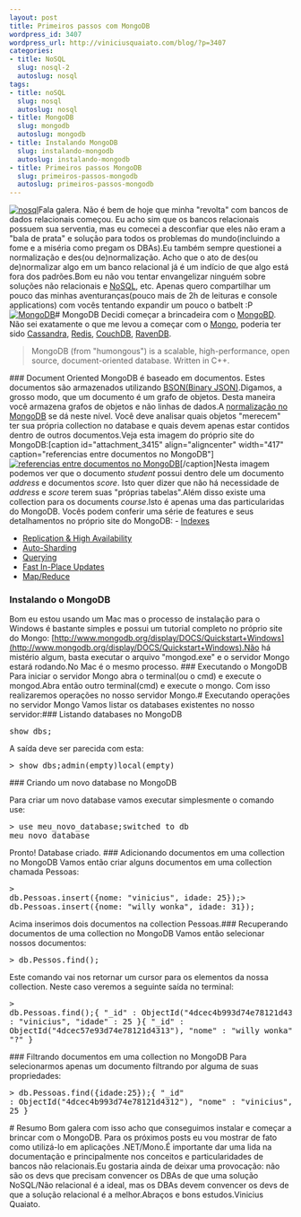 ```yaml
--- 
layout: post
title: Primeiros passos com MongoDB
wordpress_id: 3407
wordpress_url: http://viniciusquaiato.com/blog/?p=3407
categories: 
- title: NoSQL
  slug: nosql-2
  autoslug: nosql
tags: 
- title: noSQL
  slug: nosql
  autoslug: nosql
- title: MongoDB
  slug: mongodb
  autoslug: mongodb
- title: Instalando MongoDB
  slug: instalando-mongodb
  autoslug: instalando-mongodb
- title: Primeiros passos MongoDB
  slug: primeiros-passos-mongodb
  autoslug: primeiros-passos-mongodb
---
```

[![](http://viniciusquaiato.com/blog/wp-content/uploads/2011/05/nosql-300x177.png "nosql")](http://viniciusquaiato.com/blog/wp-content/uploads/2011/05/nosql.png)Fala galera. Não é bem de hoje que minha "revolta" com bancos de dados relacionais começou. Eu acho sim que os bancos relacionais possuem sua serventia, mas eu comecei a desconfiar que eles não eram a "bala de prata" e solução para todos os problemas do mundo(incluindo a fome e a miséria como pregam os DBAs).Eu também sempre questionei a normalização e des(ou de)normalização. Acho que o ato de des(ou de)normalizar algo em um banco relacional já é um indício de que algo está fora dos padrões.Bom eu não vou tentar envangelizar ninguém sobre soluções não relacionais e [NoSQL](http://en.wikipedia.org/wiki/NoSQL), etc. Apenas quero compartilhar um pouco das minhas aventuranças(pouco mais de 2h de leituras e console applications) com vocês tentando expandir um pouco o batbelt :P[![](http://viniciusquaiato.com/blog/wp-content/uploads/2011/05/logo-mongodb1-300x100.png "MongoDB")](http://viniciusquaiato.com/blog/wp-content/uploads/2011/05/logo-mongodb1.png)# MongoDB
Decidi começar a brincadeira com o [MongoBD](http://www.mongodb.org/). Não sei exatamente o que me levou a começar com o [Mongo](http://www.mongodb.org/), poderia ter sido [Cassandra](http://cassandra.apache.org/), [Redis](http://code.google.com/p/redis/), [CouchDB](http://couchdb.apache.org/), [RavenDB](http://ravendb.net/).<blockquote>MongoDB (from "humongous") is a scalable, high-performance, open source, document-oriented database. Written in C++.</blockquote>### Document Oriented
MongoDB é baseado em documentos. Estes documentos são armazenados utilizando [BSON(Binary JSON)](http://bsonspec.org/).Digamos, a grosso modo, que um documento é um grafo de objetos. Desta maneira você armazena grafos de objetos e não linhas de dados.A [normalização no MongoDB](http://www.mongodb.org/display/DOCS/Schema+Design) se dá neste nível. Você deve analisar quais objetos "merecem" ter sua própria collection no database e quais devem apenas estar contidos dentro de outros documentos.Veja esta imagem do próprio site do MongoDB:[caption id="attachment_3415" align="aligncenter" width="417" caption="referencias entre documentos no MongoDB"][![referencias entre documentos no MongoDB](http://viniciusquaiato.com/blog/wp-content/uploads/2011/05/referencias-entre-documentos.png "referencias entre documentos no MongoDB")](http://viniciusquaiato.com/blog/wp-content/uploads/2011/05/referencias-entre-documentos.png)[/caption]Nesta imagem podemos ver que o documento _student_ possui dentro dele um documento _address_ e documentos _score_. Isto quer dizer que não há necessidade de _address_ e _score_ terem suas "próprias tabelas".Além disso existe uma collection para os documents _course_.Isto é apenas uma das particularidas do MongoDB. Vocês podem conferir uma série de features e seus detalhamentos no próprio site do MongoDB: - [Indexes](http://www.mongodb.org/display/DOCS/Indexes)
- [Replication & High Availability](http://www.mongodb.org/display/DOCS/Replication)
- [Auto-Sharding](http://www.mongodb.org/display/DOCS/Sharding)
- [Querying](http://www.mongodb.org/display/DOCS/Querying)
- [Fast In-Place Updates](http://www.mongodb.org/display/DOCS/Updating)
- [Map/Reduce](http://www.mongodb.org/display/DOCS/MapReduce)
### Instalando o MongoDB
Bom eu estou usando um Mac mas o processo de instalação para o Windows é bastante simples e possui um tutorial completo no próprio site do Mongo: [http://www.mongodb.org/display/DOCS/Quickstart+Windows](http://www.mongodb.org/display/DOCS/Quickstart+Windows).Não há mistério algum, basta executar o arquivo "mongod.exe" e o servidor Mongo estará rodando.No Mac é o mesmo processo. ### Executando o MongoDB
Para iniciar o servidor Mongo abra o terminal(ou o cmd) e execute o mongod.Abra então outro terminal(cmd) e execute o mongo. Com isso realizaremos operações no nosso servidor Mongo.# Executando operações no servidor Mongo
Vamos listar os databases existentes no nosso servidor:### Listando databases no MongoDB
<pre lang="bash">show dbs;</pre>A saída deve ser parecida com esta:<pre lang="bash">> show dbs;admin(empty)local(empty)</pre>### Criando um novo database no MongoDB
Para criar um novo database vamos executar simplesmente o comando use:<pre lang="bash">> use meu_novo_database;switched to db meu_novo_database</pre>Pronto! Database criado. ### Adicionando documentos em uma collection no MongoDB
Vamos então criar alguns documentos em uma collection chamada Pessoas:<pre lang="shell">> db.Pessoas.insert({nome: "vinicius", idade: 25});> db.Pessoas.insert({nome: "willy wonka", idade: 31});</pre>Acima inserimos dois documentos na collection Pessoas.### Recuperando documentos de uma collection no MongoDB
Vamos então selecionar nossos documentos:<pre lang="shell">> db.Pessos.find();</pre>Este comando vai nos retornar um cursor para os elementos da nossa collection. Neste caso veremos a seguinte saída no terminal:<pre lang="shell">> db.Pessoas.find();{ "_id" : ObjectId("4dcec4b993d74e78121d4312"), "nome" : "vinicius", "idade" : 25 }{ "_id" : ObjectId("4dcec57e93d74e78121d4313"), "nome" : "willy wonka", "idade" : "?" }</pre>### Filtrando documentos em uma collection no MongoDB
Para selecionarmos apenas um documento filtrando por alguma de suas propriedades:<pre lang="shell">> db.Pessoas.find({idade:25});{ "_id" : ObjectId("4dcec4b993d74e78121d4312"), "nome" : "vinicius", "idade" : 25 }</pre># Resumo
Bom galera com isso acho que conseguimos instalar e começar a brincar com o MongoDB. Para os próximos posts eu vou mostrar de fato como utilizá-lo em aplicações .NET/Mono.É importante dar uma lida na documentação e principalmente nos conceitos e particularidades de bancos não relacionais.Eu gostaria ainda de deixar uma provocação: não são os devs que precisam convencer os DBAs de que uma solução NoSQL/Não relacional é a ideal, mas os DBAs devem convencer os devs de que a solução relacional é a melhor.Abraços e bons estudos.Vinicius Quaiato.
